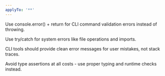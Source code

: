 ```yaml
---
applyTo: '**'
---
```


Use console.error() + return for CLI command validation errors instead of throwing.

Use try/catch for system errors like file operations and imports.

CLI tools should provide clean error messages for user mistakes, not stack traces.

Avoid type assertions at all costs - use proper typing and runtime checks instead.
